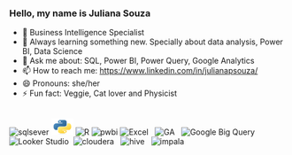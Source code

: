 
### Hello, my name is Juliana Souza

- 🔭 Business Intelligence Specialist
- 🌱 Always learning something new. Specially about data analysis, Power BI, Data Science
- 💬 Ask me about: SQL, Power BI, Power Query, Google Analytics
- 📫 How to reach me: https://www.linkedin.com/in/julianapsouza/
- 😄 Pronouns: she/her
- ⚡ Fun fact: Veggie, Cat lover and Physicist

<div style="display: inline_block"><br>
<img alt="sqlsever" height="30" width="30" src="https://img.icons8.com/?size=512&id=laYYF3dV0Iew&format=png">
<img alt="Python" height="30" width="40" src="https://raw.githubusercontent.com/devicons/devicon/master/icons/python/python-original.svg"> 
<img alt="R" height="30" width="30" src="https://www.r-project.org/Rlogo.png"> 
<img alt="pwbi" height="30" width="40" src="https://github.com/microsoft/PowerBI-Icons/blob/main/SVG/Power-BI.svg"> 
<img alt="Excel" height="30" width="30" src="https://upload.wikimedia.org/wikipedia/commons/thumb/3/34/Microsoft_Office_Excel_%282019%E2%80%93present%29.svg/2203px-Microsoft_Office_Excel_%282019%E2%80%93present%29.svg.png"> &nbsp;
<img alt="GA" height="30" width="30" src="https://www.vectorlogo.zone/logos/google_analytics/google_analytics-icon.svg"> &nbsp;
<img alt="Google Big Query" height="30" width="30" src="https://cdn.worldvectorlogo.com/logos/google-bigquery-logo-1.svg">&nbsp;
<img alt="Looker Studio" height="30" width="30" src="https://www.svgrepo.com/show/354012/looker-icon.svg">&nbsp;
<img alt="cloudera" height="30" width="70" src="https://upload.wikimedia.org/wikipedia/commons/5/5a/Cloudera_logo.svg"> &nbsp;
<img alt="hive" height="30" width="40" src="https://www.apache.org/logos/res/hive/default.png"> &nbsp;
<img alt="impala" height="30" width="20" src="https://www.apache.org/logos/res/impala/impala.png">  &nbsp;

</div>



